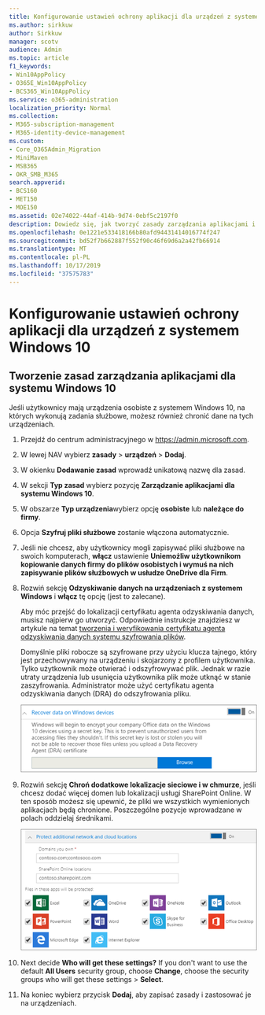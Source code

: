 ```yaml
---
title: Konfigurowanie ustawień ochrony aplikacji dla urządzeń z systemem Windows 10
ms.author: sirkkuw
author: Sirkkuw
manager: scotv
audience: Admin
ms.topic: article
f1_keywords:
- Win10AppPolicy
- O365E_Win10AppPolicy
- BCS365_Win10AppPolicy
ms.service: o365-administration
localization_priority: Normal
ms.collection:
- M365-subscription-management
- M365-identity-device-management
ms.custom:
- Core_O365Admin_Migration
- MiniMaven
- MSB365
- OKR_SMB_M365
search.appverid:
- BCS160
- MET150
- MOE150
ms.assetid: 02e74022-44af-414b-9d74-0ebf5c2197f0
description: Dowiedz się, jak tworzyć zasady zarządzania aplikacjami i chronić pliki robocze na urządzeniach z systemem Windows 10.
ms.openlocfilehash: 0e1221e533418166b80afd94431414016774f247
ms.sourcegitcommit: bd52f7b662887f552f90c46f69d6a2a42fb66914
ms.translationtype: MT
ms.contentlocale: pl-PL
ms.lasthandoff: 10/17/2019
ms.locfileid: "37575783"
---
```

# <a name="set-application-protection-settings-for-windows-10-devices"></a>Konfigurowanie ustawień ochrony aplikacji dla urządzeń z systemem Windows 10

## <a name="create-an-app-management-policy-for-windows-10"></a>Tworzenie zasad zarządzania aplikacjami dla systemu Windows 10

Jeśli użytkownicy mają urządzenia osobiste z systemem Windows 10, na których wykonują zadania służbowe, możesz również chronić dane na tych urządzeniach.
  
1. Przejdź do centrum administracyjnego w <a href="https://go.microsoft.com/fwlink/p/?linkid=837890" target="_blank">https://admin.microsoft.com</a>. 
    
2. W lewej NAV wybierz **zasady** \> **urządzeń** \> **Dodaj**.

3. W okienku **Dodawanie zasad** wprowadź unikatową nazwę dla zasad. 
    
4. W sekcji **Typ zasad** wybierz pozycję **Zarządzanie aplikacjami dla systemu Windows 10**.
    
5. W obszarze **Typ urządzenia**wybierz opcję **osobiste** lub **należące do firmy**.
    
6. Opcja **Szyfruj pliki służbowe** zostanie włączona automatycznie. 
    
7. Jeśli nie chcesz, aby użytkownicy mogli zapisywać pliki służbowe na swoich komputerach, **włącz** ustawienie **Uniemożliw użytkownikom kopiowanie danych firmy do plików osobistych i wymuś na nich zapisywanie plików służbowych w usłudze OneDrive dla Firm**. 
    
9. Rozwiń sekcję **Odzyskiwanie danych na urządzeniach z systemem Windows** i **włącz** tę opcję (jest to zalecane).
    
    Aby móc przejść do lokalizacji certyfikatu agenta odzyskiwania danych, musisz najpierw go utworzyć. Odpowiednie instrukcje znajdziesz w artykule na temat [tworzenia i weryfikowania certyfikatu agenta odzyskiwania danych systemu szyfrowania plików](https://go.microsoft.com/fwlink/p/?linkid=853700).
    
    Domyślnie pliki robocze są szyfrowane przy użyciu klucza tajnego, który jest przechowywany na urządzeniu i skojarzony z profilem użytkownika. Tylko użytkownik może otwierać i odszyfrowywać plik. Jednak w razie utraty urządzenia lub usunięcia użytkownika plik może utknąć w stanie zaszyfrowania. Administrator może użyć certyfikatu agenta odzyskiwania danych (DRA) do odszyfrowania pliku.
    
    ![Browse to Data Recovery Agent certificate.](media/7d7d664f-b72f-4293-a3e7-d0fa7371366c.png)
  
10. Rozwiń sekcję **Chroń dodatkowe lokalizacje sieciowe i w chmurze**, jeśli chcesz dodać więcej domen lub lokalizacji usługi SharePoint Online. W ten sposób możesz się upewnić, że pliki we wszystkich wymienionych aplikacjach będą chronione. Poszczególne pozycje wprowadzane w polach oddzielaj średnikami.
    
    ![Expand Protect additional network and cloud locations, and enter domains or SharePoint Online sites you own.](media/7afaa0c7-ba53-456d-8c61-312c45e09625.png)
  
11. Next decide **Who will get these settings?** If you don't want to use the default **All Users** security group, choose **Change**, choose the security groups who will get these settings \> **Select**.
    
12. Na koniec wybierz przycisk **Dodaj**, aby zapisać zasady i zastosować je na urządzeniach. 
